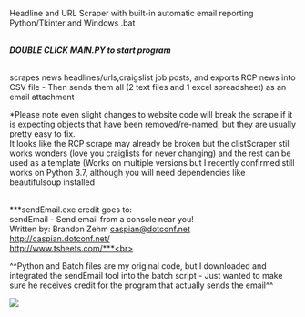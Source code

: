 Headline and URL Scraper with built-in automatic email reporting<br>
Python/Tkinter and Windows .bat<br><br>

***DOUBLE CLICK MAIN.PY to start program***<br><br>

scrapes news headlines/urls,craigslist job posts, and exports RCP news into CSV file - Then sends them all (2 text files and 1 excel spreadsheet) as an email attachment<br>

*Please note even slight changes to website code will break the scrape if it is expecting objects that have been removed/re-named, but they are usually pretty easy to fix. 
<br>It looks like the RCP scrape may already be broken but the clistScraper still works wonders (love you craiglists for never changing) and the rest can be used as a template (Works on multiple versions but I recently confirmed still works on Python 3.7, although you will need dependencies like beautifulsoup installed<br><br>

***sendEmail.exe credit goes to:<br>
sendEmail - Send email from a console near you!<br>
Written by: Brandon Zehm <caspian@dotconf.net><br>
http://caspian.dotconf.net/<br>
http://www.tsheets.com/***<br>

^^Python and Batch files are my original code, but I downloaded and integrated the sendEmail tool into the batch script - Just wanted to make sure he receives credit for the program that actually sends the email^^

<img src="https://rb.gy/grqfu8">
